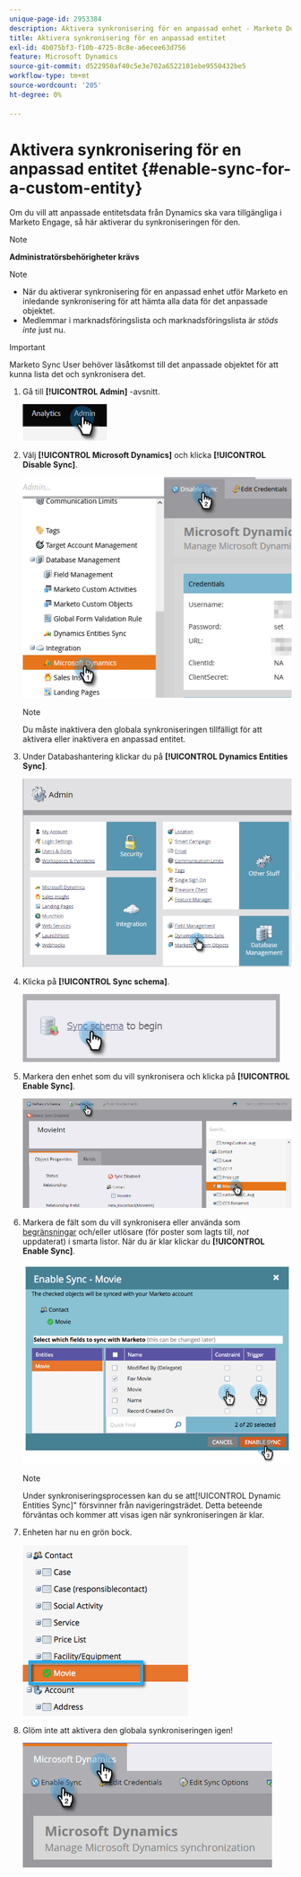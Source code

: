 ```yaml
---
unique-page-id: 2953384
description: Aktivera synkronisering för en anpassad enhet - Marketo Docs - produktdokumentation
title: Aktivera synkronisering för en anpassad entitet
exl-id: 4b075bf3-f10b-4725-8c8e-a6ecee63d756
feature: Microsoft Dynamics
source-git-commit: d522950af40c5e3e702a6522101ebe9550432be5
workflow-type: tm+mt
source-wordcount: '205'
ht-degree: 0%

---
```


# Aktivera synkronisering för en anpassad entitet {#enable-sync-for-a-custom-entity}

Om du vill att anpassade entitetsdata från Dynamics ska vara tillgängliga i Marketo Engage, så här aktiverar du synkroniseringen för den.

>[!NOTE]
>
>**Administratörsbehörigheter krävs**

>[!NOTE]
>
>* När du aktiverar synkronisering för en anpassad enhet utför Marketo en inledande synkronisering för att hämta alla data för det anpassade objektet.
>* Medlemmar i marknadsföringslista och marknadsföringslista är _stöds inte_ just nu.

>[!IMPORTANT]
>
>Marketo Sync User behöver läsåtkomst till det anpassade objektet för att kunna lista det och synkronisera det.

1. Gå till **[!UICONTROL Admin]** -avsnitt.

   ![](assets/enable-sync-for-a-custom-entity-1.png)

1. Välj **[!UICONTROL Microsoft Dynamics]** och klicka **[!UICONTROL Disable Sync]**.

   ![](assets/enable-sync-for-a-custom-entity-2.png)

   >[!NOTE]
   >
   >Du måste inaktivera den globala synkroniseringen tillfälligt för att aktivera eller inaktivera en anpassad entitet.

1. Under Databashantering klickar du på **[!UICONTROL Dynamics Entities Sync]**.

   ![](assets/enable-sync-for-a-custom-entity-3.png)

1. Klicka på **[!UICONTROL Sync schema]**.

   ![](assets/enable-sync-for-a-custom-entity-4.png)

1. Markera den enhet som du vill synkronisera och klicka på **[!UICONTROL Enable Sync]**.

   ![](assets/enable-sync-for-a-custom-entity-5.png)

1. Markera de fält som du vill synkronisera eller använda som [begränsningar](/help/marketo/product-docs/core-marketo-concepts/smart-lists-and-static-lists/using-smart-lists/add-a-constraint-to-a-smart-list-filter.md) och/eller utlösare (för poster som lagts till, _not_ uppdaterat) i smarta listor. När du är klar klickar du **[!UICONTROL Enable Sync]**.

   ![](assets/enable-sync-for-a-custom-entity-6.png)

   >[!NOTE]
   >
   >Under synkroniseringsprocessen kan du se att[!UICONTROL Dynamic Entities Sync]&quot; försvinner från navigeringsträdet. Detta beteende förväntas och kommer att visas igen när synkroniseringen är klar.

1. Enheten har nu en grön bock.

   ![](assets/enable-sync-for-a-custom-entity-7.png)

1. Glöm inte att aktivera den globala synkroniseringen igen!

   ![](assets/enable-sync-for-a-custom-entity-8.png)
